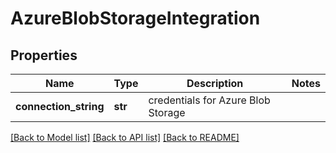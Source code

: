 # AzureBlobStorageIntegration

## Properties
Name | Type | Description | Notes
------------ | ------------- | ------------- | -------------
**connection_string** | **str** | credentials for Azure Blob Storage | 

[[Back to Model list]](../README.md#documentation-for-models) [[Back to API list]](../README.md#documentation-for-api-endpoints) [[Back to README]](../README.md)


